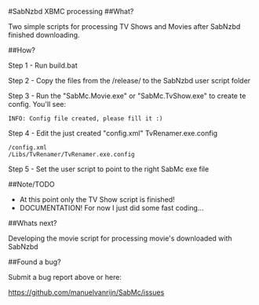 #SabNzbd XBMC processing
##What?

Two simple scripts for processing TV Shows and Movies after SabNzbd finished downloading. 

##How?

Step 1 - Run build.bat

Step 2 - Copy the files from the /release/ to the SabNzbd user script folder

Step 3 - Run the "SabMc.Movie.exe" or "SabMc.TvShow.exe" to create te config. You'll see:

    INFO: Config file created, please fill it :)

Step 4 - Edit the just created "config.xml" TvRenamer.exe.config

    /config.xml
    /Libs/TvRenamer/TvRenamer.exe.config

Step 5 - Set the user script to point to the right SabMc exe file

##Note/TODO

- At this point only the TV Show script is finished!
- DOCUMENTATION! For now I just did some fast coding... 

##Whats next?

Developing the movie script for processing movie's downloaded with SabNzbd

##Found a bug? 

Submit a bug report above or here: 

<https://github.com/manuelvanrijn/SabMc/issues>